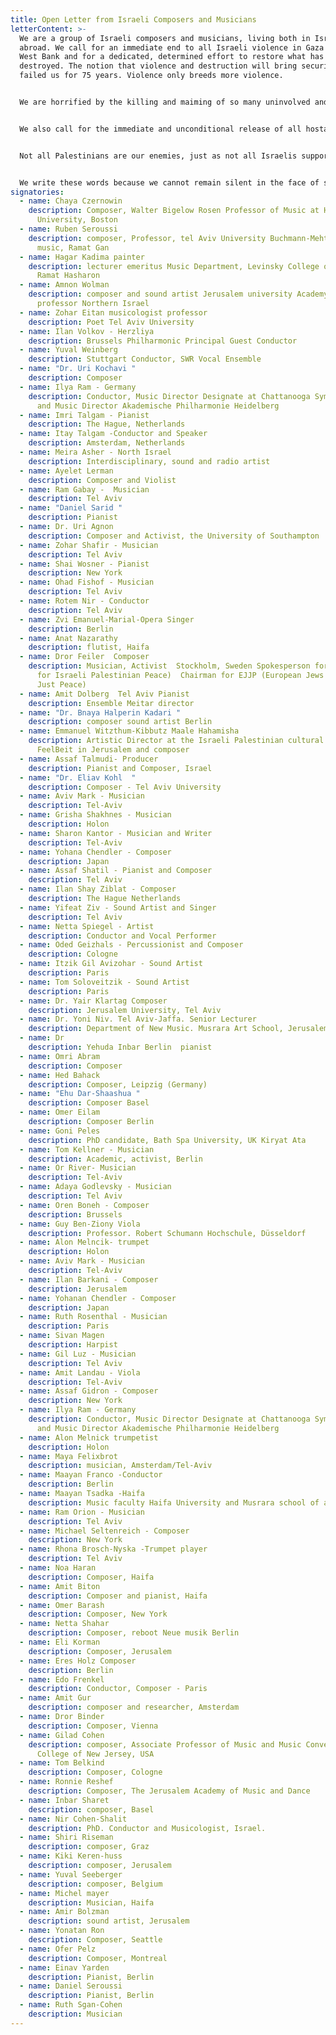 ```yaml
---
title: Open Letter from Israeli Composers and Musicians
letterContent: >-
  We are a group of Israeli composers and musicians, living both in Israel and
  abroad. We call for an immediate end to all Israeli violence in Gaza and the
  West Bank and for a dedicated, determined effort to restore what has been
  destroyed. The notion that violence and destruction will bring security has
  failed us for 75 years. Violence only breeds more violence.


  We are horrified by the killing and maiming of so many uninvolved and so many children, who bear no blame and whose suffering should shake us all to our core. No security justification can excuse the loss of innocent lives. We must not lose our humanity or our capacity for empathy.


  We also call for the immediate and unconditional release of all hostages and all unjustified administrative detentions. The suffering of the kidnapped and detained and their families must not be ignored—human life and dignity must be upheld above all.


  Not all Palestinians are our enemies, just as not all Israelis support violence. We refuse to fall into hatred and dehumanization. We urge a complete and permanent end to killing and destruction and a resolute commitment to building a future founded on justice, peace, and true neighborly relations.


  We write these words because we cannot remain silent in the face of such suffering and destruction. As artists, as human beings, and as people who are able to envision an alternative route, we feel an internal, moral obligation to speak out. We insist that another path is possible. By voicing this position, we hope to contribute to the growing chorus of those demanding a change in approach, a change in direction, toward a future of coexistence.
signatories:
  - name: Chaya Czernowin
    description: Composer, Walter Bigelow Rosen Professor of Music at Harvard
      University, Boston
  - name: Ruben Seroussi
    description: composer, Professor, tel Aviv University Buchmann-Mehta School of
      music, Ramat Gan
  - name: Hagar Kadima painter
    description: lecturer emeritus Music Department, Levinsky College of Education
      Ramat Hasharon
  - name: Amnon Wolman
    description: composer and sound artist Jerusalem university Academy of music
      professor Northern Israel
  - name: Zohar Eitan musicologist professor
    description: Poet Tel Aviv University
  - name: Ilan Volkov - Herzliya
    description: Brussels Philharmonic Principal Guest Conductor
  - name: Yuval Weinberg
    description: Stuttgart Conductor, SWR Vocal Ensemble
  - name: "Dr. Uri Kochavi "
    description: Composer
  - name: Ilya Ram - Germany
    description: Conductor, Music Director Designate at Chattanooga Symphony & Opera
      and Music Director Akademische Philharmonie Heidelberg
  - name: Imri Talgam - Pianist
    description: The Hague, Netherlands
  - name: Itay Talgam -Conductor and Speaker
    description: Amsterdam, Netherlands
  - name: Meira Asher - North Israel
    description: Interdisciplinary, sound and radio artist
  - name: Ayelet Lerman
    description: Composer and Violist
  - name: Ram Gabay -  Musician
    description: Tel Aviv
  - name: "Daniel Sarid "
    description: Pianist
  - name: Dr. Uri Agnon
    description: Composer and Activist, the University of Southampton
  - name: Zohar Shafir - Musician
    description: Tel Aviv
  - name: Shai Wosner - Pianist
    description: New York
  - name: Ohad Fishof - Musician
    description: Tel Aviv
  - name: Rotem Nir - Conductor
    description: Tel Aviv
  - name: Zvi Emanuel-Marial-Opera Singer
    description: Berlin
  - name: Anat Nazarathy
    description: flutist, Haifa
  - name: Dror Feiler  Composer
    description: Musician, Activist  Stockholm, Sweden Spokesperson for JIPF (Jews
      for Israeli Palestinian Peace)  Chairman for EJJP (European Jews for a
      Just Peace)
  - name: Amit Dolberg  Tel Aviv Pianist
    description: Ensemble Meitar director
  - name: "Dr. Bnaya Halperin Kadari "
    description: composer sound artist Berlin
  - name: Emmanuel Witzthum-Kibbutz Maale Hahamisha
    description: Artistic Director at the Israeli Palestinian cultural house
      FeelBeit in Jerusalem and composer
  - name: Assaf Talmudi- Producer
    description: Pianist and Composer, Israel
  - name: "Dr. Eliav Kohl  "
    description: Composer - Tel Aviv University
  - name: Aviv Mark - Musician
    description: Tel-Aviv
  - name: Grisha Shakhnes - Musician
    description: Holon
  - name: Sharon Kantor - Musician and Writer
    description: Tel-Aviv
  - name: Yohana Chendler - Composer
    description: Japan
  - name: Assaf Shatil - Pianist and Composer
    description: Tel Aviv
  - name: Ilan Shay Ziblat - Composer
    description: The Hague Netherlands
  - name: Yifeat Ziv - Sound Artist and Singer
    description: Tel Aviv
  - name: Netta Spiegel - Artist
    description: Conductor and Vocal Performer
  - name: Oded Geizhals - Percussionist and Composer
    description: Cologne
  - name: Itzik Gil Avizohar - Sound Artist
    description: Paris
  - name: Tom Soloveitzik - Sound Artist
    description: Paris
  - name: Dr. Yair Klartag Composer
    description: Jerusalem University, Tel Aviv
  - name: Dr. Yoni Niv. Tel Aviv-Jaffa. Senior Lecturer
    description: Department of New Music. Musrara Art School, Jerusalem.
  - name: Dr
    description: Yehuda Inbar Berlin  pianist
  - name: Omri Abram
    description: Composer
  - name: Hed Bahack
    description: Composer, Leipzig (Germany)
  - name: "Ehu Dar-Shaashua "
    description: Composer Basel
  - name: Omer Eilam
    description: Composer Berlin
  - name: Goni Peles
    description: PhD candidate, Bath Spa University, UK Kiryat Ata
  - name: Tom Kellner - Musician
    description: Academic, activist, Berlin
  - name: Or River- Musician
    description: Tel-Aviv
  - name: Adaya Godlevsky - Musician
    description: Tel Aviv
  - name: Oren Boneh - Composer
    description: Brussels
  - name: Guy Ben-Ziony Viola
    description: Professor. Robert Schumann Hochschule, Düsseldorf
  - name: Alon Melncik- trumpet
    description: Holon
  - name: Aviv Mark - Musician
    description: Tel-Aviv
  - name: Ilan Barkani - Composer
    description: Jerusalem
  - name: Yohanan Chendler - Composer
    description: Japan
  - name: Ruth Rosenthal - Musician
    description: Paris
  - name: Sivan Magen
    description: Harpist
  - name: Gil Luz - Musician
    description: Tel Aviv
  - name: Amit Landau - Viola
    description: Tel-Aviv
  - name: Assaf Gidron - Composer
    description: New York
  - name: Ilya Ram - Germany
    description: Conductor, Music Director Designate at Chattanooga Symphony & Opera
      and Music Director Akademische Philharmonie Heidelberg
  - name: Alon Melnick trumpetist
    description: Holon
  - name: Maya Felixbrot
    description: musician, Amsterdam/Tel-Aviv
  - name: Maayan Franco -Conductor
    description: Berlin
  - name: Maayan Tsadka -Haifa
    description: Music faculty Haifa University and Musrara school of art and society
  - name: Ram Orion - Musician
    description: Tel Aviv
  - name: Michael Seltenreich - Composer
    description: New York
  - name: Rhona Brosch-Nyska -Trumpet player
    description: Tel Aviv
  - name: Noa Haran
    description: Composer, Haifa
  - name: Amit Biton
    description: Composer and pianist, Haifa
  - name: Omer Barash
    description: Composer, New York
  - name: Netta Shahar
    description: Composer, reboot Neue musik Berlin
  - name: Eli Korman
    description: Composer, Jerusalem
  - name: Eres Holz Composer
    description: Berlin
  - name: Edo Frenkel
    description: Conductor, Composer - Paris
  - name: Amit Gur
    description: composer and researcher, Amsterdam
  - name: Dror Binder
    description: Composer, Vienna
  - name: Gilad Cohen
    description: composer, Associate Professor of Music and Music Convener, Ramapo
      College of New Jersey, USA
  - name: Tom Belkind
    description: Composer, Cologne
  - name: Ronnie Reshef
    description: Composer, The Jerusalem Academy of Music and Dance
  - name: Inbar Sharet
    description: composer, Basel
  - name: Nir Cohen-Shalit
    description: PhD. Conductor and Musicologist, Israel.
  - name: Shiri Riseman
    description: composer, Graz
  - name: Kiki Keren-huss
    description: composer, Jerusalem
  - name: Yuval Seeberger
    description: composer, Belgium
  - name: Michel mayer
    description: Musician, Haifa
  - name: Amir Bolzman
    description: sound artist, Jerusalem
  - name: Yonatan Ron
    description: Composer, Seattle
  - name: Ofer Pelz
    description: Composer, Montreal
  - name: Einav Yarden
    description: Pianist, Berlin
  - name: Daniel Seroussi
    description: Pianist, Berlin
  - name: Ruth Sgan-Cohen
    description: Musician
---
```

